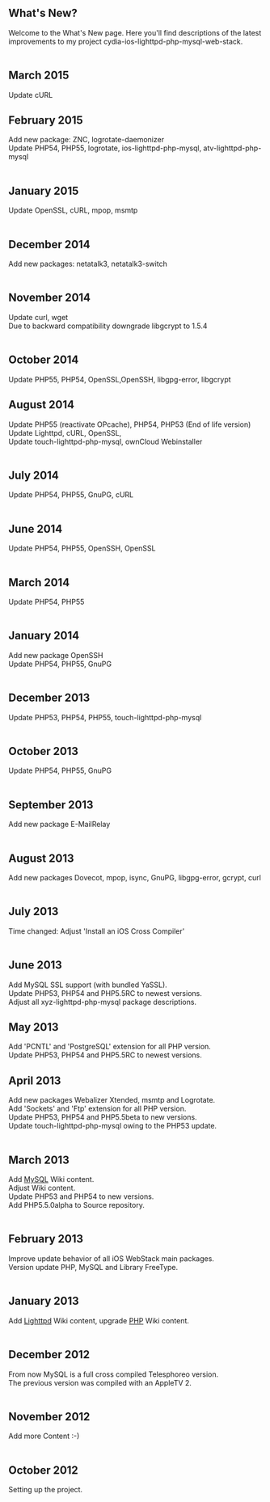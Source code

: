 ## What's New? ##
Welcome to the What's New page. Here you'll find descriptions of the latest improvements to my project cydia-ios-lighttpd-php-mysql-web-stack.
<br>
<br>
<h2>March 2015</h2>
Update cURL<br>

<h2>February 2015</h2>
Add new package: ZNC, logrotate-daemonizer<br>
Update PHP54, PHP55, logrotate, ios-lighttpd-php-mysql, atv-lighttpd-php-mysql<br>
<br>
<h2>January 2015</h2>
Update OpenSSL, cURL, mpop, msmtp<br>
<br>
<h2>December 2014</h2>
Add new packages: netatalk3, netatalk3-switch<br>
<br>
<h2>November 2014</h2>
Update curl, wget<br>
Due to backward compatibility downgrade libgcrypt to 1.5.4<br>
<br>
<h2>October 2014</h2>
Update PHP55, PHP54, OpenSSL,OpenSSH, libgpg-error, libgcrypt<br>

<h2>August 2014</h2>

Update PHP55 (reactivate OPcache), PHP54, PHP53  (End of life version)<br>
Update Lighttpd, cURL, OpenSSL,<br>
Update touch-lighttpd-php-mysql, ownCloud Webinstaller<br>
<br>
<h2>July 2014</h2>
Update PHP54, PHP55, GnuPG, cURL<br>
<br>
<h2>June 2014</h2>
Update PHP54, PHP55, OpenSSH, OpenSSL<br>
<br>
<h2>March 2014</h2>
Update PHP54, PHP55<br>
<br>
<h2>January 2014</h2>
Add new package OpenSSH<br>
Update PHP54, PHP55, GnuPG<br>
<br>
<h2>December 2013</h2>
Update PHP53, PHP54, PHP55, touch-lighttpd-php-mysql<br>
<br>
<h2>October 2013</h2>
Update PHP54, PHP55, GnuPG<br>
<br>
<h2>September 2013</h2>
Add new package E-MailRelay<br>
<br>
<h2>August 2013</h2>
Add new packages Dovecot, mpop, isync, GnuPG, libgpg-error, gcrypt, curl<br>
<br>
<h2>July 2013</h2>
Time changed: Adjust 'Install an iOS Cross Compiler'<br>
<br>
<h2>June 2013</h2>
Add MySQL SSL support (with bundled YaSSL).<br>
Update PHP53, PHP54 and PHP5.5RC to newest versions.<br>
Adjust all xyz-lighttpd-php-mysql package descriptions.<br>

<h2>May 2013</h2>
Add 'PCNTL' and 'PostgreSQL' extension for all PHP version.<br>
Update PHP53, PHP54 and PHP5.5RC to newest versions.<br>

<h2>April 2013</h2>
Add new packages Webalizer Xtended, msmtp and Logrotate.<br>
Add 'Sockets' and 'Ftp' extension for all PHP version.<br>
Update PHP53, PHP54 and PHP5.5beta to new versions.<br>
Update touch-lighttpd-php-mysql owing to the PHP53 update.<br>
<br>
<h2>March 2013</h2>
Add <a href='MySQL.md'>MySQL</a> Wiki content.<br>
Adjust Wiki content.<br>
Update PHP53 and PHP54 to new versions.<br>
Add PHP5.5.0alpha to Source repository.<br>
<br>
<h2>February 2013</h2>
Improve update behavior of all iOS WebStack main packages.<br>
Version update PHP, MySQL and Library FreeType.<br>
<br>
<h2>January 2013</h2>
Add <a href='Lighttpd.md'>Lighttpd</a> Wiki content, upgrade <a href='PHP.md'>PHP</a> Wiki content.<br>
<br>
<h2>December 2012</h2>
From now MySQL is a full cross compiled Telesphoreo version.<br>
The previous version was compiled with an AppleTV 2.<br>
<br>
<h2>November 2012</h2>
Add more Content :-)<br>
<br>
<h2>October 2012</h2>
Setting up the project.